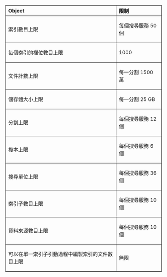 <table cellspacing="0" border="1">
<tr>
  <th align="left" valign="middle">Object</th>
  <th align="left" valign="middle">限制</th>
</tr>
<tr>
  <td><p>索引數目上限</p></td>
  <td><p>每個搜尋服務 50 個</p></td>
</tr>
<tr>
  <td><p>每個索引的欄位數目上限</p></td>
  <td><p>1000</p></td>
</tr>
<tr>
  <td><p>文件計數上限</p></td>
  <td><p>每一分割 1500 萬</p></td>
</tr>
<tr>
  <td><p>儲存體大小上限</p></td>
  <td><p>每一分割 25 GB</p></td>
<tr>
  <td><p>分割上限</p></td>
  <td><p>每個搜尋服務 12 個</p></td>
</tr>
<tr>
  <td><p>複本上限</p></td>
  <td><p>每個搜尋服務 6 個</p></td>
</tr>
<tr>
  <td><p>搜尋單位上限</p></td>
  <td><p>每個搜尋服務 36 個</p></td>
</tr>
<tr>
  <td><p>索引子數目上限</p></td>
  <td><p>每個搜尋服務 10 個</p></td>
</tr>
<tr>
  <td><p>資料來源數目上限</p></td>
  <td><p>每個搜尋服務 10 個</p></td>
</tr>
<tr>
  <td><p>可以在單一索引子引動過程中編製索引的文件數目上限</p></td>
  <td><p>無限</p></td>
</tr>
</table>

<!---HONumber=July15_HO4-->